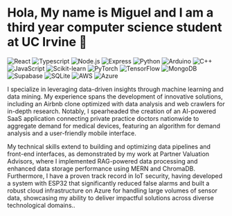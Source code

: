 # Hola, My name is Miguel and I am a third year computer science student at UC Irvine 👋

<p align="left">
  <img src="https://img.shields.io/badge/React-20232A?style=for-the-badge&logo=react&logoColor=61DAFB" alt="React">
  <img src="https://img.shields.io/badge/TypeScript-007ACC?style=for-the-badge&logo=typescript&logoColor=white" alt="Typescript">
  <img src="https://img.shields.io/badge/Node%20js-339933?style=for-the-badge&logo=nodedotjs&logoColor=white" alt="Node.js">
  <img src="https://img.shields.io/badge/Express%20js-000000?style=for-the-badge&logo=express&logoColor=white" alt="Express">
  <img src="https://img.shields.io/badge/Python-4076A5?style=for-the-badge&logo=python&logoColor=white" alt="Python">
  <img src="https://img.shields.io/badge/Arduino-00979D?style=for-the-badge&logo=arduino&logoColor=white" alt="Arduino">
  <img src="https://img.shields.io/badge/C%2B%2B-00599C?style=for-the-badge&logo=cplusplus&logoColor=white" alt="C++">
  <img src="https://img.shields.io/badge/JavaScript-F7DF1E?style=for-the-badge&logo=javascript&logoColor=black" alt="JavaScript">
  <img src="https://img.shields.io/badge/scikit--learn-F7931E?style=for-the-badge&logo=scikit-learn&logoColor=white" alt="Scikit-learn">
  <img src="https://img.shields.io/badge/PyTorch-EE4C2C?style=for-the-badge&logo=pytorch&logoColor=white" alt="PyTorch">
  <img src="https://img.shields.io/badge/TensorFlow-FF6F00?style=for-the-badge&logo=tensorflow&logoColor=white" alt="TensorFlow">
  <img src="https://img.shields.io/badge/MongoDB-47A248?style=for-the-badge&logo=mongodb&logoColor=white" alt="MongoDB">
  <img src="https://img.shields.io/badge/Supabase-3ECF8E?style=for-the-badge&logo=supabase&logoColor=white" alt="Supabase">
  <img src="https://img.shields.io/badge/SQLite-07405E?style=for-the-badge&logo=sqlite&logoColor=white" alt="SQLite">
  <img src="https://img.shields.io/badge/AWS-FF9900?style=for-the-badge&logo=amazonwebservices&logoColor=white" alt="AWS">
  <img src="https://custom-icon-badges.demolab.com/badge/Azure-0089D6?style=for-the-badge&logo=msazure&logoColor=white" alt="Azure">
</p>
<p>
  
I specialize in leveraging data-driven insights through machine learning and data mining. My experience spans the development of innovative solutions, including an Airbnb clone optimized with data analysis and web crawlers for in-depth research. Notably, I spearheaded the creation of an AI-powered SaaS application connecting private practice doctors nationwide to aggregate demand for medical devices, featuring an algorithm for demand analysis and a user-friendly mobile interface.
</p>
<p>
My technical skills extend to building and optimizing data pipelines and front-end interfaces, as demonstrated by my work at Partner Valuation Advisors, where I implemented RAG-powered data processing and enhanced data storage performance using MERN and ChromaDB. Furthermore, I have a proven track record in IoT security, having developed a system with ESP32 that significantly reduced false alarms and built a robust cloud infrastructure on Azure for handling large volumes of sensor data, showcasing my ability to deliver impactful solutions across diverse technological domains..
</p>

<!--
**Miguelrl17/Miguelrl17** is a ✨ _special_ ✨ repository because its `README.md` (this file) appears on your GitHub profile.

Here are some ideas to get you started:

- 🔭 I’m currently working on ...
- 🌱 I’m currently learning ...
- 👯 I’m looking to collaborate on ...
- 🤔 I’m looking for help with ...
- 💬 Ask me about ...
- 📫 How to reach me: ...
- 😄 Pronouns: ...
- ⚡ Fun fact: ...
-->
